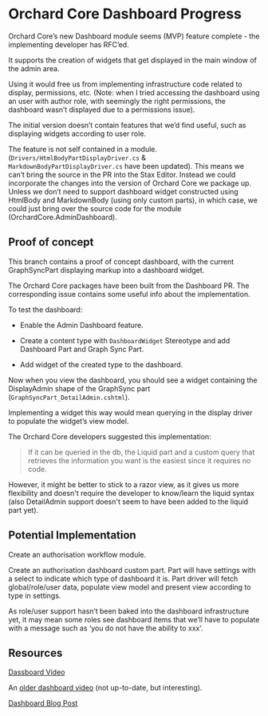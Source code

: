 # Orchard Core Dashboard Progress

Orchard Core’s new Dashboard module seems (MVP) feature complete - the implementing developer has RFC’ed.

It supports the creation of widgets that get displayed in the main window of the admin area.

Using it would free us from implementing infrastructure code related to display, permissions, etc. (Note: when I tried accessing the dashboard using an user with author role, with seemingly the right permissions, the dashboard wasn’t displayed due to a permissions issue).

The initial version doesn’t contain features that we’d find useful, such as displaying widgets according to user role.

The feature is not self contained in a module. (`Drivers/HtmlBodyPartDisplayDriver.cs` & `MarkdownBodyPartDisplayDriver.cs` have been updated). This means we can’t bring the source in the PR into the Stax Editor. Instead we could incorporate the changes into the version of Orchard Core we package up. Unless we don’t need to support dashboard widget constructed using HtmlBody and MarkdownBody (using only custom parts), in which case, we could just bring over the source code for the module (OrchardCore.AdminDashboard).

## Proof of concept

This branch contains a proof of concept dashboard, with the current GraphSyncPart displaying markup into a dashboard widget.

The Orchard Core packages have been built from the Dashboard PR. The corresponding issue contains some useful info about the implementation.

To test the dashboard:

* Enable the Admin Dashboard feature.

* Create a content type with `DashboardWidget` Stereotype and add Dashboard Part and Graph Sync Part.

* Add widget of the created type to the dashboard.

Now when you view the dashboard, you should see a widget containing the DisplayAdmin shape of the GraphSync part (`GraphSyncPart_DetailAdmin.cshtml`).

Implementing a widget this way would mean querying in the display driver to populate the widget’s view model.

The Orchard Core developers suggested this implementation:

> If it can be queried in the db, the Liquid part and a custom query that retrieves the information you want is the easiest since it requires no code.

However, it might be better to stick to a razor view, as it gives us more flexibility and doesn't require the developer to know/learn the liquid syntax (also DetailAdmin support doesn't seem to have been added to the liquid part yet).

## Potential Implementation

Create an authorisation workflow module.

Create an authorisation dashboard custom part. Part will have settings with a select to indicate which type of dashboard it is. Part driver will fetch global/role/user data, populate view model and present view according to type in settings.

As role/user support hasn’t been baked into the dashboard infrastructure yet, it may mean some roles see dashboard items that we’ll have to populate with a message such as ‘you do not have the ability to xxx’.

## Resources

[Dassboard Video](https://www.youtube.com/watch?v=MQuiXEnyEBw&utm_source=Lombiq%27s+Orchard+Dojo+Newsletter&utm_campaign=f1e976ed55-EMAIL_CAMPAIGN_2019_12_22_06_53_COPY_07&utm_medium=email&utm_term=0_039db8f13f-f1e976ed55-373788729)

An [older dashboard video](https://www.youtube.com/watch?v=y6OSdfSwmnY&t=0s) (not up-to-date, but interesting).

[Dashboard Blog Post](https://orcharddojo.net/blog/admin-dashboard-display-titles-in-top-bar-this-week-in-orchard-24-12-2020?utm_source=Lombiq%27s+Orchard+Dojo+Newsletter&utm_campaign=f1e976ed55-EMAIL_CAMPAIGN_2019_12_22_06_53_COPY_07&utm_medium=email&utm_term=0_039db8f13f-f1e976ed55-373788729)


